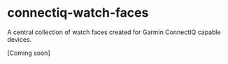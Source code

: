 # connectiq-watch-faces
A central collection of watch faces created for Garmin ConnectIQ capable devices.

[Coming soon]
